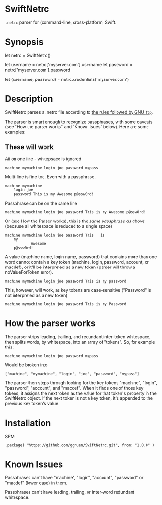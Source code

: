 # SwiftNetrc

`.netrc` parser for (command-line, cross-platform) Swift.

# Synopsis

let netrc = SwiftNetrc()

let username = netrc['myserver.com'].username
let password = netrc['myserver.com'].password

let (username, password) = netrc.credentials('myserver.com')

# Description

SwiftNetrc parses a .netrc file according to [the rules followed by GNU `ftp`](https://www.gnu.org/software/inetutils/manual/html_node/The-_002enetrc-file.html).

The parser is smart enough to recognize passphrases, with some caveats (see "How the parser works" and "Known Isues" below). Here are some examples:

## These will work

All on one line - whitepsace is ignored

    machine mymachine login joe password mypass

Multi-line is fine too. Even with a passphrase.

    machine mymachine
        login joe
        password This is my Awesome p@ssw0rd!

Passphrase can be on the same line

    machine mymachine login joe password This is my Awesome p@ssw0rd!

Or (see How the Parser works), this is the *same passphrase as above* (because all whitespace is reduced to a single space)

    machine mymachine login joe password This   is
        my
                Awesome
        p@ssw0rd!

A value (machine name, login name, password) that contains more than one word cannot contain a key token (machine, login, password, account, or macdef), or it'll be interpreted as a new token (parser will throw a noValueForToken error).

    machine mymachine login joe password This is my password

This, however, will work, as key tokens are case-sensitive ("Password" is not interpreted as a new token)

    machine mymachine login joe password This is my Password

# How the parser works

The parser strips leading, trailing, and redundant inter-token whitespace, then splits words, by whitespace, into an array of "tokens".
So, for example this:

    machine mymachine login joe password mypass

Would be broken into

    ["machine", "mymachine", "login", "joe", "password", "mypass"]

The parser then steps through looking for the key tokens "machine", "login", "password", "account", and "macdef". When it finds
one of those key tokens, it assigns the next token as the value for that token's property in the SwiftNetrc object.  If the next token
is not a key token, it's appended to the previous key token's value.

# Installation

SPM:

    .package( "https://github.com/ggruen/SwiftNetrc.git", from: "1.0.0" )

# Known Issues

Passphrases can't have "machine", "login", "account", "password" or "macdef" (lower case) in them.

Passphrases can't have leading, trailing, or inter-word redundant whitespace.
